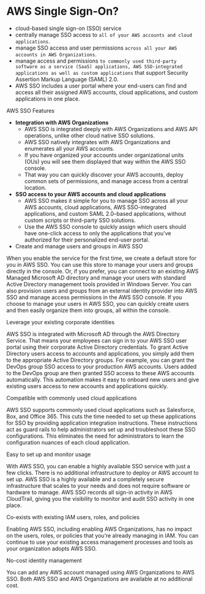 

# AWS Single Sign-On?
- cloud-based single sign-on (SSO) service
- centrally manage SSO access to `all of your AWS accounts and cloud applications`. 
- manage SSO access and user permissions `across all your AWS accounts in AWS Organizations`. 
- manage access and permissions `to commonly used third-party software as a service (SaaS) applications, AWS SSO-integrated applications as well as custom applications` that support Security Assertion Markup Language (SAML) 2.0. 
- AWS SSO includes a user portal where your end-users can find and access all their assigned AWS accounts, cloud applications, and custom applications in one place.

AWS SSO Features
- **Integration with AWS Organizations**
  - AWS SSO is integrated deeply with AWS Organizations and AWS API operations, unlike other cloud native SSO solutions. 
  - AWS SSO natively integrates with AWS Organizations and enumerates all your AWS accounts. 
  - If you have organized your accounts under organizational units (OUs) you will see them displayed that way within the AWS SSO console. 
  - That way you can quickly discover your AWS accounts, deploy common sets of permissions, and manage access from a central location.
- **SSO access to your AWS accounts and cloud applications**
  - AWS SSO makes it simple for you to manage SSO across all your AWS accounts, cloud applications, AWS SSO-integrated applications, and custom SAML 2.0–based applications, without custom scripts or third-party SSO solutions. 
  - Use the AWS SSO console to quickly assign which users should have one-click access to only the applications that you've authorized for their personalized end-user portal.
- Create and manage users and groups in AWS SSO

When you enable the service for the first time, we create a default store for you in AWS SSO. You can use this store to manage your users and groups directly in the console. Or, if you prefer, you can connect to an existing AWS Managed Microsoft AD directory and manage your users with standard Active Directory management tools provided in Windows Server. You can also provision users and groups from an external identity provider into AWS SSO and manage access permissions in the AWS SSO console. If you choose to manage your users in AWS SSO, you can quickly create users and then easily organize them into groups, all within the console.

Leverage your existing corporate identities

AWS SSO is integrated with Microsoft AD through the AWS Directory Service. That means your employees can sign in to your AWS SSO user portal using their corporate Active Directory credentials. To grant Active Directory users access to accounts and applications, you simply add them to the appropriate Active Directory groups. For example, you can grant the DevOps group SSO access to your production AWS accounts. Users added to the DevOps group are then granted SSO access to these AWS accounts automatically. This automation makes it easy to onboard new users and give existing users access to new accounts and applications quickly.

Compatible with commonly used cloud applications

AWS SSO supports commonly used cloud applications such as Salesforce, Box, and Office 365. This cuts the time needed to set up these applications for SSO by providing application integration instructions. These instructions act as guard rails to help administrators set up and troubleshoot these SSO configurations. This eliminates the need for administrators to learn the configuration nuances of each cloud application.

Easy to set up and monitor usage

With AWS SSO, you can enable a highly available SSO service with just a few clicks. There is no additional infrastructure to deploy or AWS account to set up. AWS SSO is a highly available and a completely secure infrastructure that scales to your needs and does not require software or hardware to manage. AWS SSO records all sign-in activity in AWS CloudTrail, giving you the visibility to monitor and audit SSO activity in one place.

Co-exists with existing IAM users, roles, and policies

Enabling AWS SSO, including enabling AWS Organizations, has no impact on the users, roles, or policies that you’re already managing in IAM. You can continue to use your existing access management processes and tools as your organization adopts AWS SSO.

No-cost identity management

You can add any AWS account managed using AWS Organizations to AWS SSO. Both AWS SSO and AWS Organizations are available at no additional cost.
